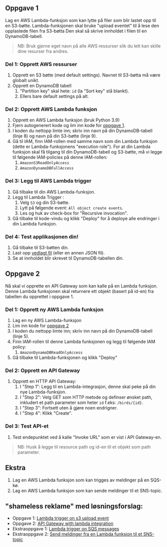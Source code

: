 ## Oppgave 1
Lag en AWS Lambda-funksjon som kan lytte på filer som blir lastet opp til en S3-bøtte.
Lambda-funksjonen skal bruke "upload eventet" til å lese den opplastede filen fra S3-bøtta
Den skal så skrive innholdet i filen til en DynamoDB-tabell.

> NB: Bruk gjerne eget navn på alle AWS ressurser slik du lett kan skille dine resurser fra andres.

### Del 1: Opprett AWS ressurser
1. Opprett en S3 bøtte (med default settings). Navnet til S3-bøtta må være globalt unikt.
2. Opprett en DynamoDB tabell 
   1. "Partition key" skal hete: `id` (la "Sort key" stå blankt).
   2. Ellers bare default settings på alt.

### Del 2: Opprett AWS Lambda funksjon
1. Opprett en AWS Lambda funksjon (bruk Python 3.9)
2. Fjern autogenerert kode og lim inn kode for [oppgave 1](./oppgave1.py).
3. I koden du nettopp limte inn; skriv inn navn på din DynamoDB-tabell (linje 8) og navn på din S3-bøtte (linje 9).
4. Gå til IAM, finn IAM-rollen med samme navn som din Lambda funksjon (dette er Lambda-funksjonens "execution role"). For at din Lambda funksjon skal få tilgang til din DynamoDB-tabell og S3-bøtte, må vi legge til følgende IAM-policies på denne IAM-rollen:
   1. `AmazonS3ReadOnlyAccess`
   2. `AmazonDynamoDBFullAccess`

### Del 3: Legg til AWS Lambda trigger
1. Gå tilbake til din AWS Lambda-funksjon. 
2. Legg til Lambda Trigger :
   1. Velg `S3` og din S3-bøtte.
   2. Lytt på følgende event: `All object create events`.
   3. Les og huk av check-box for "Recursive invocation".
3. Gå tilbake til kode-vindu og klikk "Deploy" for å deploye alle endringer i din Lambda funksjon.

### Del 4: Test applikasjonen din!
1. Gå tilbake til S3-bøtten din.
2. Last opp [vedlagt fil](./birds.json) (eller en annen JSON fil).
3. Se at innholdet blir skrevet til DynamoDB-tabellen din.


## Oppgave 2
Nå skal vi opprette en API Gateway som kan kalle på en Lambda funksjon. 
Denne Lambda funksjonen skal returnere ett objekt (basert på id-en) fra tabellen du opprettet i oppgave 1.

### Del 1: Opprett ny AWS Lambda funksjon
1. Lag en ny AWS Lambda-funksjon
2. Lim inn kode for [oppgave 2](./oppgave2.py)
3. I koden du nettopp limte inn; skriv inn navn på din DynamoDB-tabell (linje 5).
4. Finn IAM-rollen til denne Lambda funksjonen og legg til følgende IAM policy:
   1. `AmazonDynamoDBReadOnlyAccess`
5. Gå tilbake til Lambda-funksjonen og klikk "Deploy"

### Del 2: Opprett en API Gateway
1. Opprett en HTTP API Gateway:
   1. I "Step 1": Legg til en Lambda-integrasjon, denne skal peke på din nye Lambda-funksjon.
   2. I "Step 2": Velg GET som HTTP metode og definser ønsket path, inkludert et path parameter som heter `id` f.eks: `/birds/{id}`.
   3. I "Step 3": Fortsett uten å gjøre noen endrigner.
   4. I "Step 4": Klikk "Create".

### Del 3: Test API-et
1. Test endepunktet ved å kalle "Invoke URL" som er vist i API Gateway-en.

> NB: Husk å legge til resource path og id-en til et objekt som path parameter.


## Ekstra
1. Lag en AWS Lambda funksjon som kan trigges av meldinger på en SQS-kø.
2. Lag en AWS Lambda funksjon som kan sende meldinger til et SNS-topic.

## "shameless reklame" med løsningsforslag:
- Oppgave 1: [Lambda trigger on s3 upload event](https://www.youtube.com/watch?v=-x3A4DG0Kjw)
- Oppgave 2: [API Gateway with lambda integration](https://www.youtube.com/watch?v=TzbImff5KO0)
- Ekstraoppgave 1: [Lambda trigger on SQS messages](https://www.youtube.com/watch?v=eMknzzUqevQ)
- Ekstraoppgave 2: [Send meldinger fra en Lambda funksjon til et SNS-topic](https://www.youtube.com/watch?v=NrWkyzQMh4w)
